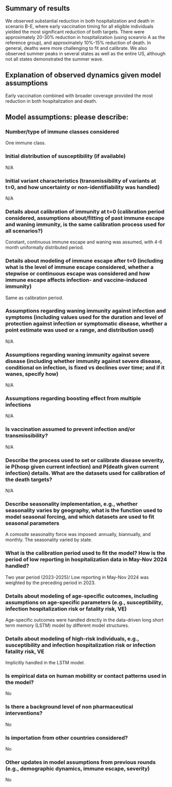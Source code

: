 ## Summary of results
We observed substantial reduction in both hospitalization and death in scenario B-E, where early vaccination timing for all eligible individuals yielded the most significant reduction of both targets.
There were approximately 20-30% reduction in hospitalization (using sceanrio A as the reference group), and approximately 10%-15% reduction of death. In general, deaths were more challenging to fit and calibrate.
We also observed summer peaks in several states as well as the entire US, although not all states demonstrated the summer wave.

## Explanation of observed dynamics given model assumptions
Early vaccination combined with broader coverage provided the most reduction in both hospitalization and death. 

## Model assumptions: please describe:
### Number/type of immune classes considered
One immune class.

### Initial distribution of susceptibility (if available)
N/A

### Initial variant characteristics (transmissibility of variants at t=0, and how uncertainty or non-identifiability was handled)
N/A

### Details about calibration of immunity at t=0 (calibration period considered, assumptions about/fitting of past immune escape and waning immunity, is the same calibration process used for all scenarios?)
Constant, continuous immune escape and waning was assumed, with 4-6 month uniformally distributed period.

### Details about modeling of immune escape after t=0 (including what is the level of immune escape considered, whether a stepwise or continuous escape was considered and how immune escape affects infection- and vaccine-induced immunity)
Same as calibration period.

### Assumptions regarding waning immunity against infection and symptoms (including values used for the duration and level of protection against infection or symptomatic disease, whether a point estimate was used or a range, and distribution used)
N/A

### Assumptions regarding waning immunity against severe disease (including whether immunity against severe disease, conditional on infection, is fixed vs declines over time; and if it wanes, specify how)
N/A

### Assumptions regarding boosting effect from multiple infections
N/A

### Is vaccination assumed to prevent infection and/or transmissibility?
N/A

### Describe the process used to set or calibrate disease severity, ie P(hosp given current infection) and P(death given current infection) details. What are the datasets used for calibration of the death targets?
N/A

### Describe seasonality implementation, e.g., whether seasonality varies by geography, what is the function used to model seasonal forcing, and which datasets are used to fit seasonal parameters
A comosite seasonality force was imposed: annually, biannually, and monthly. The seasonality varied by state.

### What is the calibration period used to fit the model? How is the period of low reporting in hospitalization data in May-Nov 2024 handled?
Two year period (2023-2025)/
Low reporting in May-Nov 2024 was weighted by the preceding period in 2023.

### Details about modeling of age-specific outcomes, including assumptions on age-specific parameters (e.g., susceptibility, infection hospitalization risk or fatality risk, VE)
Age-specific outcomes were handled directly in the data-driven long short term memory (LSTM) model by different model structures.

### Details about modeling of high-risk individuals, e.g., susceptibility and infection hospitalization risk or infection fatality risk, VE
Implicitly handled in the LSTM model.

### Is empirical data on human mobility or contact patterns used in the model?
No

### Is there a background level of non pharmaceutical interventions?
No

### Is importation from other countries considered?
No

### Other updates in model assumptions from previous rounds (e.g., demographic dynamics, immune escape, severity)
No
